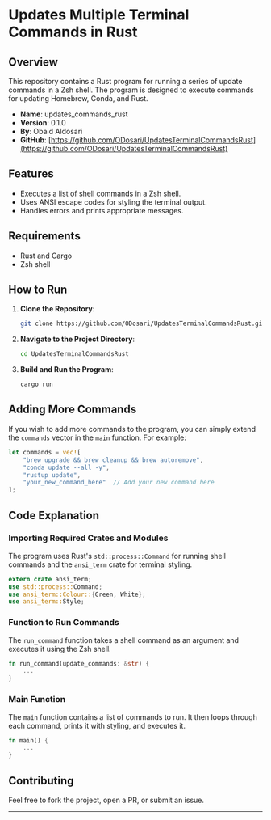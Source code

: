 # Updates Multiple Terminal Commands in Rust

## Overview

This repository contains a Rust program for running a series of update commands in a Zsh shell. The program is designed to execute commands for updating Homebrew, Conda, and Rust.

- **Name**: updates_commands_rust
- **Version**: 0.1.0
- **By**: Obaid Aldosari
- **GitHub**: [https://github.com/ODosari/UpdatesTerminalCommandsRust](https://github.com/ODosari/UpdatesTerminalCommandsRust)

## Features

- Executes a list of shell commands in a Zsh shell.
- Uses ANSI escape codes for styling the terminal output.
- Handles errors and prints appropriate messages.

## Requirements

- Rust and Cargo
- Zsh shell

## How to Run

1. **Clone the Repository**:

    ```bash
    git clone https://github.com/ODosari/UpdatesTerminalCommandsRust.git
    ```

2. **Navigate to the Project Directory**:

    ```bash
    cd UpdatesTerminalCommandsRust
    ```

3. **Build and Run the Program**:

    ```bash
    cargo run
    ```

## Adding More Commands

If you wish to add more commands to the program, you can simply extend the `commands` vector in the `main` function. For example:

```rust
let commands = vec![
    "brew upgrade && brew cleanup && brew autoremove",
    "conda update --all -y",
    "rustup update",
    "your_new_command_here"  // Add your new command here
];
```

## Code Explanation

### Importing Required Crates and Modules

The program uses Rust's `std::process::Command` for running shell commands and the `ansi_term` crate for terminal styling.

```rust
extern crate ansi_term;
use std::process::Command;
use ansi_term::Colour::{Green, White};
use ansi_term::Style;
```

### Function to Run Commands

The `run_command` function takes a shell command as an argument and executes it using the Zsh shell.

```rust
fn run_command(update_commands: &str) {
    ...
}
```

### Main Function

The `main` function contains a list of commands to run. It then loops through each command, prints it with styling, and executes it.

```rust
fn main() {
    ...
}
```

## Contributing

Feel free to fork the project, open a PR, or submit an issue.

---
